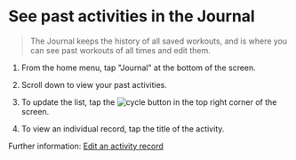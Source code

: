 # See past activities in the Journal

> The Journal keeps the history of all saved workouts, and is where you can see past workouts of all times and edit them.

1. From the home menu, tap "Journal" at the bottom of the screen.

2. Scroll down to view your past activities.

3. To update the list, tap the ![cycle]( ) button in the top right corner of the screen.

4. To view an individual record, tap the title of the activity.

Further information: [Edit an activity record](task5editactivity.html)
